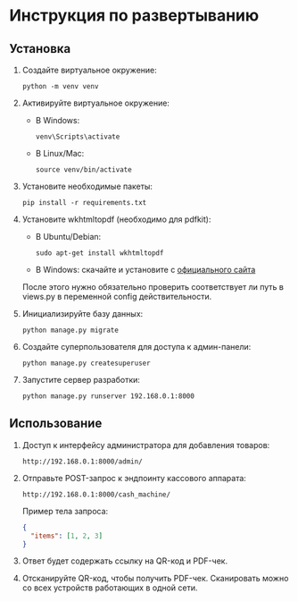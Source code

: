 # Инструкция по развертыванию

## Установка

1. Создайте виртуальное окружение:
   ```
   python -m venv venv
   ```

2. Активируйте виртуальное окружение:
   - В Windows:
     ```
     venv\Scripts\activate
     ```
   - В Linux/Mac:
     ```
     source venv/bin/activate
     ```

3. Установите необходимые пакеты:
   ```
   pip install -r requirements.txt
   ```

4. Установите wkhtmltopdf (необходимо для pdfkit):
   - В Ubuntu/Debian:
     ```
     sudo apt-get install wkhtmltopdf
     ```
   - В Windows: скачайте и установите с [официального сайта](https://wkhtmltopdf.org/downloads.html)
    
   После этого нужно обязательно проверить соответствует ли путь в views.py в переменной config действительности. 


5. Инициализируйте базу данных:
   ```
   python manage.py migrate
   ```

6. Создайте суперпользователя для доступа к админ-панели:
   ```
   python manage.py createsuperuser
   ```

7. Запустите сервер разработки:
   ```
   python manage.py runserver 192.168.0.1:8000
   ```

## Использование

1. Доступ к интерфейсу администратора для добавления товаров:
   ```
   http://192.168.0.1:8000/admin/
   ```

2. Отправьте POST-запрос к эндпоинту кассового аппарата:
   ```
   http://192.168.0.1:8000/cash_machine/
   ```

   Пример тела запроса:
   ```json
   {
     "items": [1, 2, 3]
   }
   ```

3. Ответ будет содержать ссылку на QR-код и PDF-чек.

4. Отсканируйте QR-код, чтобы получить PDF-чек. Сканировать можно со всех устройств работающих в одной сети. 